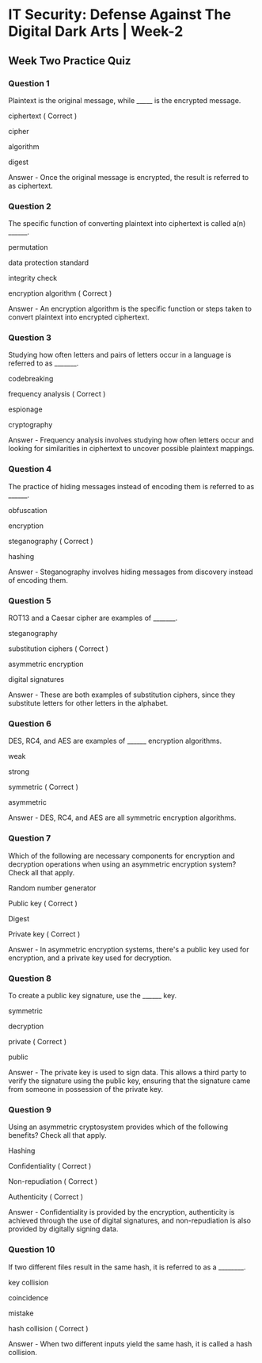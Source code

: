 # IT Security: Defense Against The Digital Dark Arts | Week-2

## Week Two Practice Quiz

### Question 1

Plaintext is the original message, while _____ is the encrypted message.

ciphertext ( Correct )

cipher

algorithm

digest

Answer - Once the original message is encrypted, the result is referred to as ciphertext.


### Question 2

The specific function of converting plaintext into ciphertext is called a(n) ______.

permutation

data protection standard

integrity check

encryption algorithm ( Correct )

Answer - An encryption algorithm is the specific function or steps taken to convert plaintext into encrypted ciphertext.


### Question 3

Studying how often letters and pairs of letters occur in a language is referred to as _______.

codebreaking

frequency analysis ( Correct )

espionage

cryptography

Answer - Frequency analysis involves studying how often letters occur and looking for similarities in ciphertext to uncover possible plaintext mappings.


### Question 4

The practice of hiding messages instead of encoding them is referred to as ______.

obfuscation

encryption

steganography ( Correct )

hashing

Answer - Steganography involves hiding messages from discovery instead of encoding them.


### Question 5

ROT13 and a Caesar cipher are examples of _______.

steganography

substitution ciphers ( Correct )

asymmetric encryption

digital signatures

Answer - These are both examples of substitution ciphers, since they substitute letters for other letters in the alphabet.


### Question 6

DES, RC4, and AES are examples of ______ encryption algorithms.

weak

strong

symmetric ( Correct )

asymmetric

Answer - DES, RC4, and AES are all symmetric encryption algorithms.


### Question 7

Which of the following are necessary components for encryption and decryption operations when using an asymmetric encryption system? Check all that apply.

Random number generator

Public key ( Correct )

Digest

Private key ( Correct )

Answer - In asymmetric encryption systems, there's a public key used for encryption, and a private key used for decryption.


### Question 8

To create a public key signature, use the ______ key.

symmetric

decryption

private ( Correct )

public

Answer - The private key is used to sign data. This allows a third party to verify the signature using the public key, ensuring that the signature came from someone in possession of the private key.


### Question 9

Using an asymmetric cryptosystem provides which of the following benefits? Check all that apply.

Hashing

Confidentiality ( Correct )

Non-repudiation ( Correct )

Authenticity ( Correct )

Answer - Confidentiality is provided by the encryption, authenticity is achieved through the use of digital signatures, and non-repudiation is also provided by digitally signing data.


### Question 10

If two different files result in the same hash, it is referred to as a ________.

key collision

coincidence

mistake

hash collision ( Correct )

Answer - When two different inputs yield the same hash, it is called a hash collision.